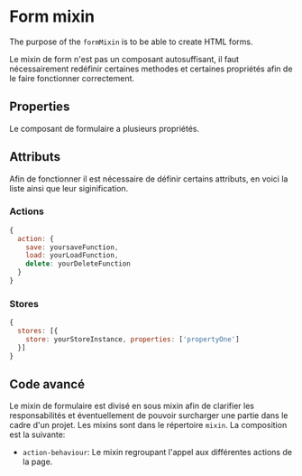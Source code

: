 # Form mixin

The purpose of the `formMixin` is to be able to create HTML forms.

Le mixin de form n'est pas un composant autosuffisant, il faut nécessairement redéfinir certaines methodes et certaines propriétés afin de le faire fonctionner correctement.

## Properties

Le composant de formulaire a plusieurs propriétés.

## Attributs

Afin de fonctionner il est nécessaire de définir certains attributs, en voici la liste ainsi que leur siginification.

### Actions

```javascript
{
  action: {
    save: yoursaveFunction,
    load: yourLoadFunction,
    delete: yourDeleteFunction
  }
}
```

### Stores

```javascript
{
  stores: [{
    store: yourStoreInstance, properties: ['propertyOne']
  }]
}
```

## Code avancé

Le mixin de formulaire est divisé en sous mixin afin de clarifier les responsabilités et éventuellement de pouvoir surcharger une partie dans le cadre d'un projet. Les mixins sont dans le répertoire `mixin`.
La composition est la suivante:
- `action-behaviour`: Le mixin regroupant l'appel aux différentes actions de la page.
